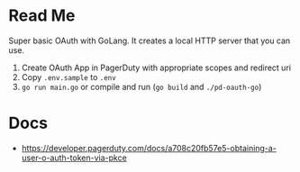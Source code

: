 # Read Me
Super basic OAuth with GoLang. It creates a local HTTP server that you can use.

1. Create OAuth App in PagerDuty with appropriate scopes and redirect uri
2. Copy `.env.sample` to `.env`
3. `go run main.go` or compile and run (`go build` and `./pd-oauth-go`)

# Docs
- https://developer.pagerduty.com/docs/a708c20fb57e5-obtaining-a-user-o-auth-token-via-pkce